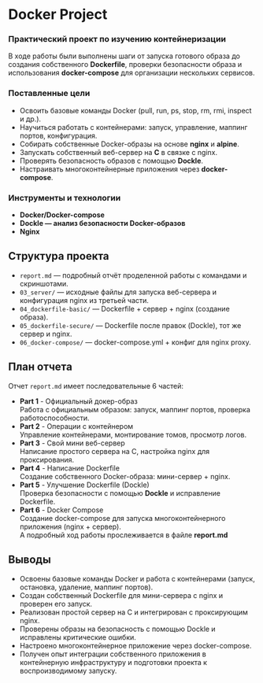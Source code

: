 # Docker Project  #  
### Практический проект по изучению контейнеризации ###
В ходе работы были выполнены шаги от запуска готового образа до создания собственного **Dockerfile**, проверки безопасности образа и использования **docker-compose** для организации нескольких сервисов.  

###  Поставленные цели ###
- Освоить базовые команды Docker (pull, run, ps, stop, rm, rmi, inspect и др.).
- Научиться работать с контейнерами: запуск, управление, маппинг портов, конфигурация.
- Собирать собственные Docker-образы на основе **nginx** и **alpine**.
- Запускать собственный веб-сервер на **C** в связке с nginx.
- Проверять безопасность образов с помощью **Dockle**.
- Настраивать многоконтейнерные приложения через **docker-compose**.  

### Инструменты и технологии ###
- **Docker/Docker-compose**  
- **Dockle — анализ безопасности Docker-образов**  
- **Nginx**  

## Структура проекта ##
- `report.md` — подробный отчёт проделенной работы с командами и скриншотами.  
- `03_server/` — исходные файлы для запуска веб-сервера и конфигурация nginx из третьей части.  
- `04_dockerfile-basic/` — Dockerfile + сервер + nginx (создание образа).  
- `05_dockerfile-secure/` — Dockerfile после правок (Dockle), тот же сервер и nginx.  
- `06_docker-compose/` — docker-compose.yml + конфиг для nginx proxy.  

## План отчета ##
Отчет `report.md` имеет последовательные 6 частей:  
- **Part 1** - Официальный докер-образ  
Работа с официальным образом: запуск, маппинг портов, проверка работоспособности.  
- **Part 2** - Операции с контейнером  
Управление контейнерами, монтирование томов, просмотр логов.  
- **Part 3** - Свой мини веб-сервер  
Написание простого сервера на C, настройка nginx для проксирования.  
- **Part 4** - Написание Dockerfile  
Создание собственного Docker-образа: мини-сервер + nginx.
- **Part 5** - Улучшение Dockerfile (Dockle)  
Проверка безопасности с помощью **Dockle** и исправление Dockerfile.  
- **Part 6** - Docker Compose  
Создание docker-compose для запуска многоконтейнерного приложения (nginx + сервер).  
А подробный ход работы прослеживается в файле **report.md**


## Выводы ##
- Освоены базовые команды Docker и работа с контейнерами (запуск, остановка, удаление, маппинг портов).  
- Создан собственный Dockerfile для мини-сервера с nginx и проверен его запуск.  
- Реализован простой сервер на C и интегрирован с проксирующим nginx.  
- Проверены образы на безопасность с помощью Dockle и исправлены критические ошибки.  
- Настроено многоконтейнерное приложение через docker-compose.  
- Получен опыт интеграции собственного приложения в контейнерную инфраструктуру и подготовки проекта к воспроизводимому запуску.  
